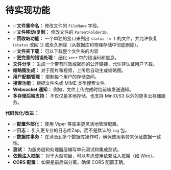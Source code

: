 # 待实现功能

* ✅**文件重命名：** 修改文件的 `FileName` 字段。
* ✅**文件移动/复制：** 修改文件的 `ParentFolderID`。
* ✅**回收站功能：** 一个单独的接口来列出 `status != 1` 的文件，并允许恢复 (`status` 改回 `1`) 或永久删除（从数据库和物理存储中彻底删除）。
* ✅**文件夹下载：** 可以下载整个文件夹的内容
* ✅**更完善的错误处理：** 细化 `xerr` 中的错误码和信息。
* **文件分享：** 生成一个带有时效或密码的公开链接，允许非认证用户下载。
* **缩略图生成：** 对于图片和视频，上传后自动生成缩略图。
* **用户配额管理：** 限制每个用户的存储空间。
* **搜索功能：** 根据文件名或 MIME 类型搜索文件。
* **Websocket 通知：** 例如，文件上传完成时给前端发送通知。
* **多存储后端支持：** 不仅仅是本地存储，也支持 MinIO/S3 以外的更多云存储服务。

**代码优化/改进：**

* ✅**配置外部化：** 使用 Viper 等库来更灵活地管理配置。
* ✅**日志：** 引入更专业的日志库Zap，而不是默认的 `log` 包。
* ✅**数据库事务：** 在涉及到多个数据库操作时，确保使用事务来保证数据一致性。
* **测试：** 为服务层和处理器层编写单元测试和集成测试。
* **依赖注入框架：** 对于大型项目，可以考虑使用依赖注入框架（如 Wire）。
* **CORS 配置：** 如果是前后端分离，确保 CORS 配置正确。

